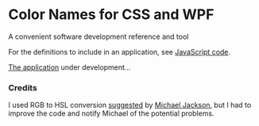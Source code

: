 # Color Names for CSS and WPF

A convenient software development reference and tool

For the definitions to include in an application, see [JavaScript code](./code/js/names/).

[The application](https://SAKryukov.GitHub.io/colors-names-js-wpf/code/js) under development&hellip;

### Credits

I used RGB to HSL conversion [suggested](https://gist.github.com/mjackson/5311256) by [Michael Jackson](https://gist.github.com/mjackson), but I had to improve the code and notify Michael of the potential problems.
